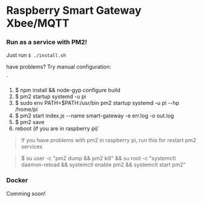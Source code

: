 # Raspberry Smart Gateway Xbee/MQTT

### Run as a service with PM2!

Just run `$ ./install.sh`

have problems? Try manual configuration:

`
1. $ npm install && node-gyp configure build
2. $ pm2 startup systemd -u pi
3. $ sudo env PATH=$PATH:/usr/bin pm2 startup systemd -u pi --hp /home/pi
4. $ pm2 start index.js --name smart-gateway -e err.log -o out.log
5. $ pm2 save
6. reboot (if you are in raspberry pi)`

> If you have problems with pm2 in raspberry pi, run this for restart pm2 services

> $ su user -c "pm2 dump && pm2 kill" && su root -c "systemctl daemon-reload && systemctl enable pm2 && systemclt start pm2"

### Docker

Comming soon!
